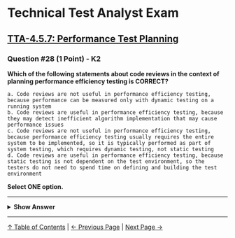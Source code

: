 # Technical Test Analyst Exam

## [TTA-4.5.7: Performance Test Planning](../../4-quality-characteristics-for-technical-testing/4.5-performance-testing.md#457-performance-test-planning)

### Question #28 (1 Point) - K2

**Which of the following statements about code reviews in the context of planning performance efficiency testing is CORRECT?**

    a. Code reviews are not useful in performance efficiency testing, because performance can be measured only with dynamic testing on a running system
    b. Code reviews are useful in performance efficiency testing, because they may detect inefficient algorithm implementation that may cause performance issues
    c. Code reviews are not useful in performance efficiency testing, because performance efficiency testing usually requires the entire system to be implemented, so it is typically performed as part of system testing, which requires dynamic testing, not static testing
    d. Code reviews are useful in performance efficiency testing, because static testing is not dependent on the test environment, so the testers do not need to spend time on defining and building the test environment

**Select ONE option.**

---

<details>
<summary><strong>Show Answer</strong></summary>

#### Correct Answer: b

    a. Is not correct. Code reviews are useful in performance efficiency testing (see the justification for the correct answer)
    b. Is correct. According to syllabus (4.5.7) reviews are of particular relevance when planning performance efficiency tests. Performance issues may result from poorly designed code, for example from inefficient algorithms. Code reviews can detect such issues
    c. Is not correct. Code reviews are useful in performance efficiency testing (see the justification for the correct answer)
    d. Is not correct. The test environment has nothing to do with the fact that code reviews are useful in performance efficiency testing. Hence, although the statement that test environments do not need to be designed for code reviews is correct, this is not the reason that code reviews are useful for performance efficiency testing

</details>

---

[↑ Table of Contents](../../README.md#table-of-contents) | [← Previous Page](question-27.md) | [Next Page →](question-29.md)
